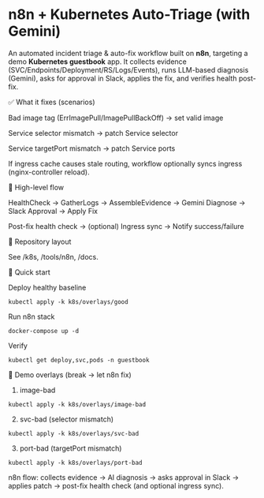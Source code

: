# n8n + Kubernetes Auto-Triage (with Gemini)

An automated incident triage & auto-fix workflow built on **n8n**, targeting a demo **Kubernetes guestbook** app.
It collects evidence (SVC/Endpoints/Deployment/RS/Logs/Events), runs LLM-based diagnosis (Gemini),
asks for approval in Slack, applies the fix, and verifies health post-fix.

✅ What it fixes (scenarios)

Bad image tag (ErrImagePull/ImagePullBackOff) → set valid image

Service selector mismatch → patch Service selector

Service targetPort mismatch → patch Service ports

If ingress cache causes stale routing, workflow optionally syncs ingress (nginx-controller reload).

🔁 High-level flow

HealthCheck → GatherLogs → AssembleEvidence → Gemini Diagnose → Slack Approval → Apply Fix

Post-fix health check → (optional) Ingress sync → Notify success/failure

📂 Repository layout

See /k8s, /tools/n8n, /docs.

🚀 Quick start

Deploy healthy baseline
```
kubectl apply -k k8s/overlays/good
```

Run n8n stack
```
docker-compose up -d
 ```

Verify
```
kubectl get deploy,svc,pods -n guestbook
```

🧪 Demo overlays (break → let n8n fix)

1) image-bad
```
kubectl apply -k k8s/overlays/image-bad
```

2) svc-bad (selector mismatch)
```
kubectl apply -k k8s/overlays/svc-bad
```

3) port-bad (targetPort mismatch)
```
kubectl apply -k k8s/overlays/port-bad
```
n8n flow: collects evidence → AI diagnosis → asks approval in Slack → applies patch → post-fix health check (and optional ingress sync).

